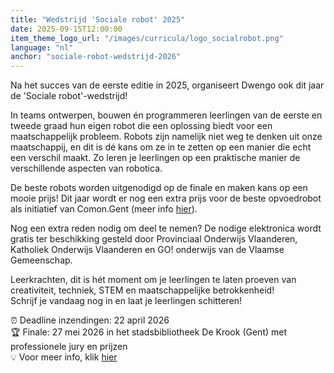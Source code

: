 ```yaml
---
title: "Wedstrijd 'Sociale robot' 2025"
date: 2025-09-15T12:00:00
item_theme_logo_url: "/images/curricula/logo_socialrobot.png"
language: "nl"
anchor: "sociale-robot-wedstrijd-2026"
---
```


Na het succes van de eerste editie in 2025, organiseert Dwengo ook dit jaar de 'Sociale robot'-wedstrijd!

In teams ontwerpen, bouwen én programmeren leerlingen van de eerste en tweede graad hun eigen robot die een oplossing biedt voor een maatschappelijk probleem. Robots zijn namelijk niet weg te denken uit onze maatschappij, en dit is dé kans om ze in te zetten op een manier die echt een verschil maakt. Zo leren je leerlingen op een praktische manier de verschillende aspecten van robotica. 

De beste robots worden uitgenodigd op de finale en maken kans op een mooie prijs! Dit jaar wordt er nog een extra prijs voor de beste opvoedrobot als initiatief van Comon.Gent (meer info [hier](https://comon.gent/opvoeden-met-vertrouwen)).

Nog een extra reden nodig om deel te nemen? De nodige elektronica wordt gratis ter beschikking gesteld door Provinciaal Onderwijs Vlaanderen, Katholiek Onderwijs Vlaanderen en GO! onderwijs van de Vlaamse Gemeenschap.

Leerkrachten, dit is hét moment om je leerlingen te laten proeven van creativiteit, techniek, STEM en maatschappelijke betrokkenheid! <br>
Schrijf je vandaag nog in en laat je leerlingen schitteren!

⏰ Deadline inzendingen: 22 april 2026 <br>
🏆 Finale: 27 mei 2026 in het stadsbibliotheek De Krook (Gent) met professionele jury en prijzen <br>
💡 Voor meer info, klik [hier](https://dwengo.org/socialerobotwedstrijd/)